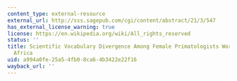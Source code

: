 ```yaml
---
content_type: external-resource
external_url: http://sss.sagepub.com/cgi/content/abstract/21/3/547
has_external_license_warning: true
license: https://en.wikipedia.org/wiki/All_rights_reserved
status: ''
title: Scientific Vocabulary Divergence Among Female Primatologists Working in East
  Africa
uid: a994a0fe-25a5-4fb0-8ca6-4b3422e22f16
wayback_url: ''
---
```

